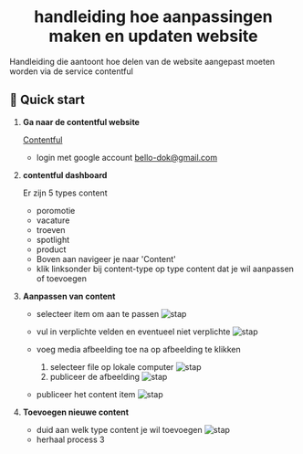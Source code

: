 <h1 align="center">
  handleiding hoe aanpassingen maken en updaten website
</h1>

Handleiding die aantoont hoe delen van de website aangepast moeten worden via de service contentful

## 🚀 Quick start

1.  **Ga naar de contentful website**

    [Contentful](https://www.contentful.com/?utm_source=google&utm_medium=search-paid&utm_campaign=brand-search-b2b&utm_content=developers-docs-api&gclid=Cj0KCQjwoPL2BRDxARIsAEMm9y_vzKUbRCkamRrYxybkOvTHFaLwTVjBOBdvq8rq_ak2KiMIprXFEiYaAsmEEALw_wcB)

    - login met google account bello-dok@gmail.com

2.  **contentful dashboard**

    Er zijn 5 types content

    - poromotie
    - vacature
    - troeven
    - spotlight
    - product

    * Boven aan navigeer je naar 'Content'
    * klik linksonder bij content-type op type content dat je wil aanpassen of toevoegen

3.  **Aanpassen van content**

    - selecteer item om aan te passen
      ![stap](https://lh3.google.com/uc?export=view&id=1l9HuIgSR86pIFI_zk5vSp7I8oNCMvubo)
    - vul in verplichte velden en eventueel niet verplichte ![stap](https://drive.google.com/uc?export=view&id=1vt397Ufyy7xrx-pLrNWB1YtM-E4z4s3y)

    - voeg media afbeelding toe na op afbeelding te klikken
      1. selecteer file op lokale computer ![stap](https://drive.google.com/uc?export=view&id=1i3cYQH6Rqb9m8zojmj0Qza3TTPxq7EGi)
      2. publiceer de afbeelding ![stap](https://drive.google.com/uc?export=view&id=11oP17baNU8YyQ9t_ms6OWtJ0VCiweeCx)
    - publiceer het content item ![stap](https://drive.google.com/uc?export=view&id=1P3oPvrY6wurlVqyuVRDyY6wBCUE9aMDK)

4.  **Toevoegen nieuwe content**

    - duid aan welk type content je wil toevoegen ![stap](https://drive.google.com/uc?export=view&id=1PXcfM9oYcyEeWGykWmEQFBTZozGavhDe)
    - herhaal process 3
